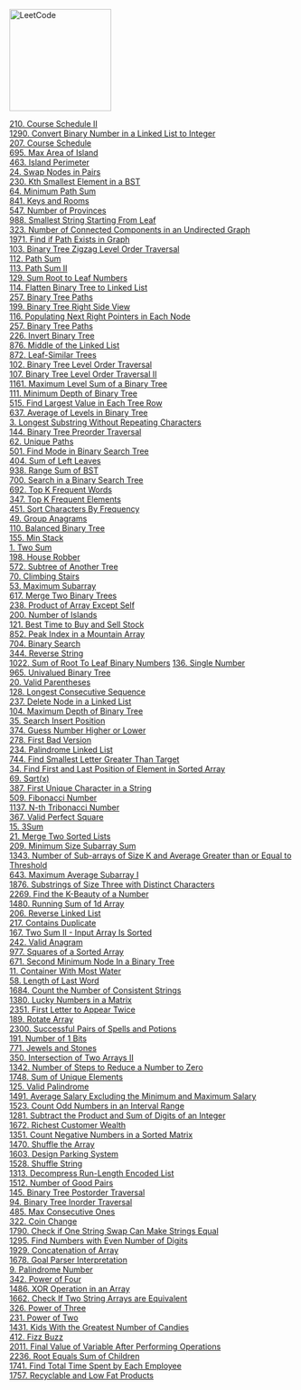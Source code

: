[<img src="https://assets.leetcode.com/static_assets/public/webpack_bundles/images/logo-dark.e99485d9b.svg" alt="LeetCode" width="180"/>](https://leetcode.com/)

[210. Course Schedule II](first-100/210) \
[1290. Convert Binary Number in a Linked List to Integer](first-100/1290) \
[207. Course Schedule](first-100/207) \
[695. Max Area of Island](first-100/695) \
[463. Island Perimeter](first-100/463.py) \
[24. Swap Nodes in Pairs](first-100/24) \
[230. Kth Smallest Element in a BST](first-100/230) \
[64. Minimum Path Sum](first-100/64) \
[841. Keys and Rooms](first-100/841.py) \
[547. Number of Provinces](first-100/547.py) \
[988. Smallest String Starting From Leaf](first-100/988) \
[323. Number of Connected Components in an Undirected Graph](first-100/323) \
[1971. Find if Path Exists in Graph](first-100/1971) \
[103. Binary Tree Zigzag Level Order Traversal](first-100/103) \
[112. Path Sum](first-100/112) \
[113. Path Sum II](first-100/113) \
[129. Sum Root to Leaf Numbers](first-100/129) \
[114. Flatten Binary Tree to Linked List](first-100/114) \
[257. Binary Tree Paths](first-100/257.py) \
[199. Binary Tree Right Side View](first-100/199) \
[116. Populating Next Right Pointers in Each Node](first-100/116) \
[257. Binary Tree Paths](first-100/257.py) \
[226. Invert Binary Tree](first-100/226) \
[876. Middle of the Linked List](first-100/876) \
[872. Leaf-Similar Trees](first-100/872) \
[102. Binary Tree Level Order Traversal](first-100/102) \
[107. Binary Tree Level Order Traversal II](first-100/107) \
[1161. Maximum Level Sum of a Binary Tree](first-100/1161) \
[111. Minimum Depth of Binary Tree](first-100/111) \
[515. Find Largest Value in Each Tree Row](first-100/515.py) \
[637. Average of Levels in Binary Tree](first-100/637.py) \
[3. Longest Substring Without Repeating Characters](first-100/3) \
[144. Binary Tree Preorder Traversal](first-100/144) \
[62. Unique Paths](first-100/62) \
[501. Find Mode in Binary Search Tree](first-100/501) \
[404. Sum of Left Leaves](first-100/404) \
[938. Range Sum of BST](first-100/938) \
[700. Search in a Binary Search Tree](first-100/700) \
[692. Top K Frequent Words](first-100/692) \
[347. Top K Frequent Elements](first-100/347) \
[451. Sort Characters By Frequency](first-100/451) \
[49. Group Anagrams](first-100/49) \
[110. Balanced Binary Tree](first-100/110) \
[155. Min Stack](first-100/155) \
[1. Two Sum](first-100/1) \
[198. House Robber](first-100/198) \
[572. Subtree of Another Tree](first-100/572) \
[70. Climbing Stairs](first-100/70) \
[53. Maximum Subarray](first-100/53) \
[617. Merge Two Binary Trees](first-100/617) \
[238. Product of Array Except Self](first-100/238) \
[200. Number of Islands](first-100/200) \
[121. Best Time to Buy and Sell Stock](first-100/121) \
[852. Peak Index in a Mountain Array](first-100/852.py)  \
[704. Binary Search](first-100/704.py) \
[344. Reverse String](first-100/344) \
[1022. Sum of Root To Leaf Binary Numbers](first-100/1022)
[136. Single Number](first-100/136) \
[965. Univalued Binary Tree](first-100/965) \
[20. Valid Parentheses](first-100/20) \
[128. Longest Consecutive Sequence](first-100/128) \
[237. Delete Node in a Linked List](first-100/237) \
[104. Maximum Depth of Binary Tree](first-100/104) \
[35. Search Insert Position](first-100/35) \
[374. Guess Number Higher or Lower](first-100/374.py) \
[278. First Bad Version](first-100/278.py) \
[234. Palindrome Linked List](first-100/234) \
[744. Find Smallest Letter Greater Than Target](first-100/744.py) \
[34. Find First and Last Position of Element in Sorted Array](first-100/34) \
[69. Sqrt(x)](first-100/69) \
[387. First Unique Character in a String](first-100/387) \
[509. Fibonacci Number](first-100/509) \
[1137. N-th Tribonacci Number](first-100/1137) \
[367. Valid Perfect Square](first-100/367.py) \
[15. 3Sum](first-100/15) \
[21. Merge Two Sorted Lists](first-100/21) \
[209. Minimum Size Subarray Sum](first-100/209) \
[1343. Number of Sub-arrays of Size K and Average Greater than or Equal to Threshold](first-100/1343.py) \
[643. Maximum Average Subarray I](first-100/643.py) \
[1876. Substrings of Size Three with Distinct Characters](first-100/1876) \
[2269. Find the K-Beauty of a Number](first-100/2269.py) \
[1480. Running Sum of 1d Array](first-100/1480.py) \
[206. Reverse Linked List](first-100/206) \
[217. Contains Duplicate](first-100/217.py) \
[167. Two Sum II - Input Array Is Sorted](first-100/167) \
[242. Valid Anagram](first-100/242.py) \
[977. Squares of a Sorted Array](first-100/977) \
[671. Second Minimum Node In a Binary Tree](first-100/671) \
[11. Container With Most Water](first-100/11) \
[58. Length of Last Word](first-100/58) \
[1684. Count the Number of Consistent Strings](first-100/1684) \
[1380. Lucky Numbers in a Matrix](first-100/1380) \
[2351. First Letter to Appear Twice](first-100/2351) \
[189. Rotate Array](first-100/189) \
[2300. Successful Pairs of Spells and Potions](first-100/2300.py) \
[191. Number of 1 Bits](first-100/191) \
[771. Jewels and Stones](first-100/771) \
[350. Intersection of Two Arrays II](first-100/350) \
[1342. Number of Steps to Reduce a Number to Zero](first-100/1342.py) \
[1748. Sum of Unique Elements](first-100/1748) \
[125. Valid Palindrome](first-100/125) \
[1491. Average Salary Excluding the Minimum and Maximum Salary](first-100/1491.py) \
[1523. Count Odd Numbers in an Interval Range](first-100/1523.py) \
[1281. Subtract the Product and Sum of Digits of an Integer](first-100/1281.py) \
[1672. Richest Customer Wealth](first-100/1672) \
[1351. Count Negative Numbers in a Sorted Matrix](first-100/1351.py) \
[1470. Shuffle the Array](first-100/1470.py) \
[1603. Design Parking System](first-100/1603) \
[1528. Shuffle String](first-100/1528) \
[1313. Decompress Run-Length Encoded List](first-100/1313) \
[1512. Number of Good Pairs](first-100/1512.py) \
[145. Binary Tree Postorder Traversal](first-100/145) \
[94. Binary Tree Inorder Traversal](first-100/94) \
[485. Max Consecutive Ones](first-100/485) \
[322. Coin Change](first-100/322) \
[1790. Check if One String Swap Can Make Strings Equal](first-100/1790) \
[1295. Find Numbers with Even Number of Digits](first-100/1295) \
[1929. Concatenation of Array](first-100/1929) \
[1678. Goal Parser Interpretation](first-100/1678) \
[9. Palindrome Number](first-100/9) \
[342. Power of Four](first-100/342) \
[1486. XOR Operation in an Array](first-100/1486) \
[1662. Check If Two String Arrays are Equivalent](first-100/1662) \
[326. Power of Three](first-100/326) \
[231. Power of Two](first-100/231) \
[1431. Kids With the Greatest Number of Candies](first-100/1431) \
[412. Fizz Buzz](first-100/412.py) \
[2011. Final Value of Variable After Performing Operations](first-100/2011) \
[2236. Root Equals Sum of Children](first-100/2236) \
[1741. Find Total Time Spent by Each Employee](first-100/1741) \
[1757. Recyclable and Low Fat Products](first-100/1757)